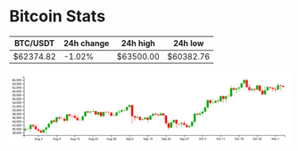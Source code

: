 # Bitcoin Stats

BTC/USDT|24h change|24h high|24h low|
|---|---|---|---|
|$62374.82|-1.02%|$63500.00|$60382.76|

<img src="./chart.svg">
